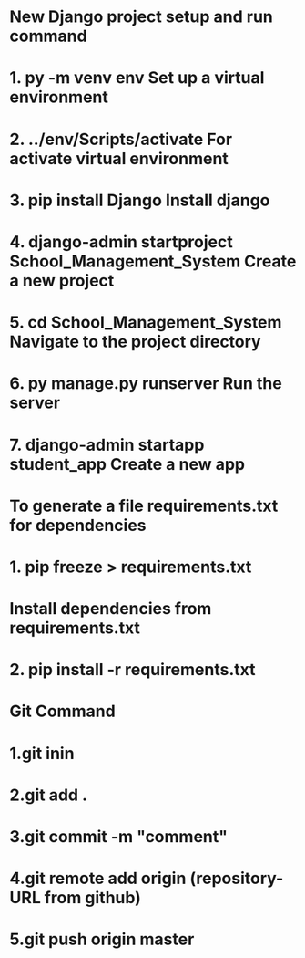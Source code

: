 # New Django project setup and run command 

#  1.  py -m venv env                       Set up a virtual environment 
#  2. ../env/Scripts/activate               For activate virtual environment 
#  3. pip install Django                    Install django
#  4. django-admin startproject School_Management_System     Create a new project
#  5. cd School_Management_System          Navigate to the project directory 
#  6. py manage.py runserver  	            Run the server
#  7. django-admin startapp student_app    Create a new app


# To generate a file requirements.txt  for dependencies  
# 1. pip freeze > requirements.txt
# Install dependencies from requirements.txt
# 2. pip install -r requirements.txt


 # Git  Command 

# 1.git inin 
# 2.git add .
# 3.git commit -m "comment"
# 4.git remote add origin (repository-URL from github)
# 5.git push origin master
